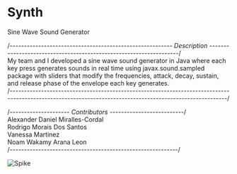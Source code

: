 # Synth
Sine Wave Sound Generator

/*--------------------------------------------------------- Description -------------------------------------------------------------------*/                
My team and I developed a sine wave sound generator in Java where each key press generates sounds in real time using javax.sound.sampled 
package with sliders that modify the frequencies, attack, decay, sustain, and release phase of the envelope each key generates.                                           
/*----------------------------------------------------------------------------------------------------------------------------------------------------------*/

/*--------------------- Contributors --------------------------*/                                        
Alexander Daniel Miralles-Cordal                                            
Rodrigo Morais Dos Santos                                          
Vanessa Martinez                                                       
Noam Wakamy Arana Leon                                           
/*-----------------------------------------------------------*/


![Spike](https://user-images.githubusercontent.com/117169210/212441291-2a1babf9-7f4a-4d0a-bcd2-b6059d8b9479.png)

